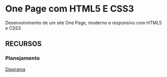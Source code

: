 # One Page com HTML5 E CSS3

Desenvolvimento de um site One Page, moderno e responsivo com HTML5 e CSS3.

## RECURSOS

### Planejamento

[Diagrama](https://app.diagrams.net/?src=about#DSite%20One%20Page.drawio)
